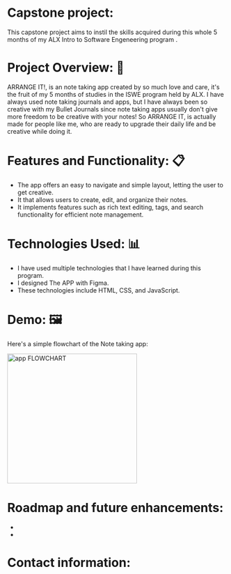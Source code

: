 # Capstone project:

This capstone project aims to instil the skills acquired during this whole 5 months of my ALX Intro to Software Engeneering program .

# Project Overview: :page_with_curl:

ARRANGE IT!, is an note taking app created by so much love and care, it's the fruit of my 5 months of studies in the ISWE program held by ALX.
I have always used note taking journals and apps, but I have always been so creative with my Bullet Journals since note taking apps usually don't give more freedom to be creative with your notes!
So ARRANGE IT, is actually made for people like me, who are ready to upgrade their daily life and be creative while doing it.

# Features and Functionality: :clipboard:

+ The app offers an easy to navigate and simple layout, letting the user to get creative.
+ It that allows users to create, edit, and organize their notes.
+ It implements features such as rich text editing, tags, and search functionality for efficient note management.
  

# Technologies Used: :bar_chart:

+ I have used multiple technologies that I have learned during this program.
+ I designed The APP with Figma.
+ These technologies include HTML, CSS, and JavaScript.

# Demo: :framed_picture:
Here's a simple flowchart of the Note taking app:

<img width="298" alt="app FLOWCHART" src="https://github.com/HibatAllah5/alx_capstone_project/assets/149024141/868dc91e-a016-48a6-ad93-2b829d751f13">





# Roadmap and future enhancements:

+ 
+ 




# Contact information:









